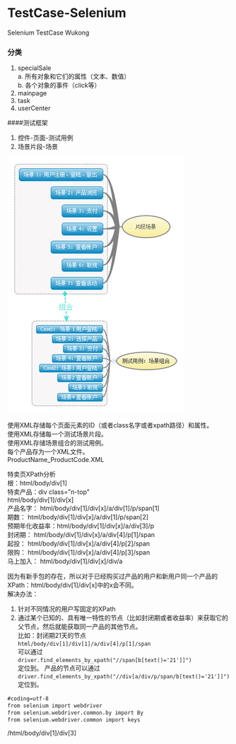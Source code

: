 # TestCase-Selenium
Selenium TestCase Wukong
### 分类  
1. specialSale  
	a. 所有对象和它们的属性（文本、数值）  
	b. 各个对象的事件（click等）
2. mainpage  
3. task  
4. userCenter  

####测试框架  
1. 控件-页面-测试用例
2. 场景片段-场景

  ![场景片段-场景](./Image/片段场景.jpg)
 
 使用XML存储每个页面元素的ID（或者class名字或者xpath路径）和属性。  
 使用XML存储每一个测试场景片段。  
 使用XML存储场景组合的测试用例。  
 每个产品存为一个XML文件。  
 ProductName_ProductCode.XML


 特卖页XPath分析  
 根：html/body/div[1]  
 特卖产品：div class="n-top"   
    html/body/div[1]/div[x]  
    产品名字：     html/body/div[1]/div[x]/a/div[1]/p/span[1]  
    期数：        html/body/div[1]/div[x]/a/div[1]/p/span[2]  
    预期年化收益率：html/body/div[1]/div[x]/a/div[3]/p  
    封闭期：       html/body/div[1]/div[x]/a/div[4]/p[1]/span  
    起投：         html/body/div[1]/div[x]/a/div[4]/p[2]/span  
    限购：         html/body/div[1]/div[x]/a/div[4]/p[3]/span  
    马上加入：      html/body/div[1]/div[x]/div/a  

因为有新手包的存在，所以对于已经购买过产品的用户和新用户同一个产品的XPath：html/body/div[1]/div[x]中的x会不同。  
解决办法：
  1. 针对不同情况的用户写固定的XPath  
  2. 通过某个已知的、具有唯一特性的节点（比如封闭期或者收益率）来获取它的父节点，然后就能获取同一产品的其他节点。  
比如：封闭期21天的节点   
`html/body/div[1]/div[1]/a/div[4]/p[1]/span`  
可以通过  
`driver.find_elements_by_xpath("//span[b[text()='21']]")`  
定位到。
产品的节点可以通过`driver.find_elements_by_xpath("//div[a/div/p/span/b[text()='21']]")`定位到。
````
#coding=utf-8
from selenium import webdriver
from selenium.webdriver.common.by import By
from selenium.webdriver.common import keys    
````




 /html/body/div[1]/div[3]  